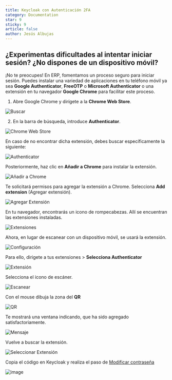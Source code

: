 ```yaml
---
title: Keycloak con Autenticación 2FA
category: Documentation
star: 9
sticky: 9
article: false
author: Jesús Albujas
---
```


## ¿Experimentas dificultades al intentar iniciar sesión? ¿No dispones de un dispositivo móvil?

¡No te preocupes! En ERP, fomentamos un proceso seguro para iniciar sesión. Puedes instalar una variedad de aplicaciones en tu teléfono móvil ya sea **Google Authenticator**, **FreeOTP** o **Microsoft Authenticator** o una extensión en tu navegador **Google Chrome** para facilitar este proceso.

1. Abre Google Chrome y dirígete a la **Chrome Web Store**.

![Buscar](https://github.com/erpcya/docs/assets/134967453/e79da902-dbec-4d53-bea0-d035bcf2f4a9)

2. En la barra de búsqueda, introduce **Authenticator**.

![Chrome Web Store](https://github.com/erpcya/docs/assets/134967453/b3e6b52e-cc3f-49d5-8518-0b94824895ea)

En caso de no encontrar dicha extensión, debes buscar específicamente la siguiente:

![Authenticator](https://github.com/erpcya/docs/assets/134967453/9f109193-379c-48e1-bba9-81b700e5d48f)

Posteriormente, haz clic en **Añadir a Chrome** para instalar la extensión.

![Añadir a Chrome](https://github.com/erpcya/docs/assets/134967453/44a2e996-f066-4833-8e9b-ed18b3740f1a)

Te solicitará permisos para agregar la extensión a Chrome. Selecciona **Add extension** (Agregar extensión).

![Agregar Extensión](https://github.com/erpcya/docs/assets/134967453/2d51b163-1299-4567-944b-fbabb0129c57)

En tu navegador, encontrarás un icono de rompecabezas. Allí se encuentran las extensiones instaladas.

![Extensiones](https://github.com/erpcya/docs/assets/134967453/a76639a1-db00-49c3-9953-f3e8a9a04701)

Ahora, en lugar de escanear con un dispositivo móvil, se usará la extensión.

![Configuración](https://github.com/erpcya/docs/assets/134967453/8fc5bd3f-49c2-4397-9d57-af64c5d4279f)

Para ello, dirigete a tus extensiones > **Selecciona Authenticator**

![Extensión](https://github.com/erpcya/docs/assets/134967453/8ddbd759-b4e9-4b74-a79a-cac06f779ca4)

Selecciona el icono de escáner.

![Escanear](https://github.com/erpcya/docs/assets/134967453/a4817b58-984c-4beb-98d7-7ddd33b90218)

Con el mouse dibuja la zona del **QR**

![QR](https://github.com/erpcya/docs/assets/134967453/2d4f33f9-ea4d-4086-be29-0bafe0cd8576)

Te mostrará una ventana indicando, que ha sido agregado satisfactoriamente.

![Mensaje](https://github.com/erpcya/docs/assets/134967453/fa1927ce-b470-471d-b48f-7ab386f7aa4e)

Vuelve a buscar la extensión.

![Seleccionar Extensión](https://github.com/erpcya/docs/assets/134967453/8ddbd759-b4e9-4b74-a79a-cac06f779ca4)

Copia el código en Keycloak y realiza el paso de [Modificar contraseña](http://docs.erpya.com/docs/basic-rules/login-keycloak.html#modificar-la-contrasena)

![image](https://github.com/erpcya/docs/assets/134967453/c45577eb-dba2-496e-8224-b262750dd468)
